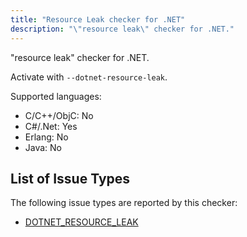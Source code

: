 ```yaml
---
title: "Resource Leak checker for .NET"
description: "\"resource leak\" checker for .NET."
---
```


"resource leak" checker for .NET.

Activate with `--dotnet-resource-leak`.

Supported languages:
- C/C++/ObjC: No
- C#/.Net: Yes
- Erlang: No
- Java: No



## List of Issue Types

The following issue types are reported by this checker:
- [DOTNET_RESOURCE_LEAK](/docs/next/all-issue-types#dotnet_resource_leak)
